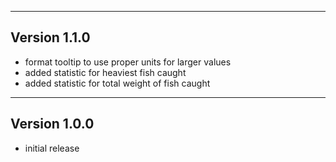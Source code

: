 ------------------------------------------------------
Version 1.1.0
------------------------------------------------------
- format tooltip to use proper units for larger values
- added statistic for heaviest fish caught
- added statistic for total weight of fish caught

------------------------------------------------------
Version 1.0.0
------------------------------------------------------
- initial release
